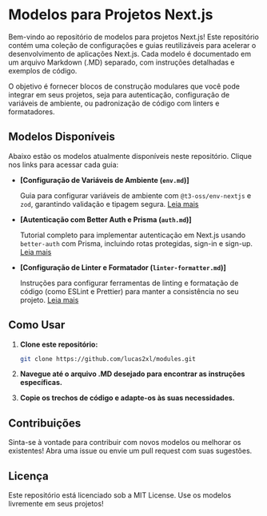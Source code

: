 # Modelos para Projetos Next.js

Bem-vindo ao repositório de modelos para projetos Next.js! Este repositório contém uma coleção de configurações e guias reutilizáveis para acelerar o desenvolvimento de aplicações Next.js. Cada modelo é documentado em um arquivo Markdown (.MD) separado, com instruções detalhadas e exemplos de código.

O objetivo é fornecer blocos de construção modulares que você pode integrar em seus projetos, seja para autenticação, configuração de variáveis de ambiente, ou padronização de código com linters e formatadores.

## Modelos Disponíveis

Abaixo estão os modelos atualmente disponíveis neste repositório. Clique nos links para acessar cada guia:

- **[Configuração de Variáveis de Ambiente (`env.md`)]**

  Guia para configurar variáveis de ambiente com `@t3-oss/env-nextjs` e `zod`, garantindo validação e tipagem segura.
  [Leia mais](./env.md)

- **[Autenticação com Better Auth e Prisma (`auth.md`)]**

  Tutorial completo para implementar autenticação em Next.js usando `better-auth` com Prisma, incluindo rotas protegidas, sign-in e sign-up.
  [Leia mais](./auth.md)

- **[Configuração de Linter e Formatador (`linter-formatter.md`)]**

  Instruções para configurar ferramentas de linting e formatação de código (como ESLint e Prettier) para manter a consistência no seu projeto.
  [Leia mais](./linter-formatter.md)

## Como Usar

1. **Clone este repositório:**

   ```bash
   git clone https://github.com/lucas2xl/modules.git
   ```

2. **Navegue até o arquivo .MD desejado para encontrar as instruções específicas.**


3. **Copie os trechos de código e adapte-os às suas necessidades.**


## Contribuições

  Sinta-se à vontade para contribuir com novos modelos ou melhorar os existentes! Abra uma issue ou envie um pull request com suas sugestões.

## Licença

  Este repositório está licenciado sob a MIT License. Use os modelos livremente em seus projetos!
